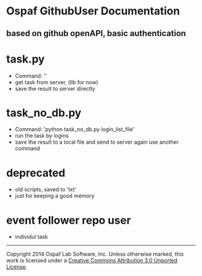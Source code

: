 # Ospaf GithubUser Documentation

## based on github openAPI, basic authentication

# task.py
 - Command: ''
 - get task from server, (lib for now)
 - save the result to server directly

# task_no_db.py
 - Command: 'python task_no_db.py login_list_file'
 - run the task by logins
 - save the result to a local file and send to server again use another command

# deprecated
 - old scripts, saved to 'txt'
 - just for keeping a good memory

# event follower repo user
 - individul task 
 
- - -
Copyright 2014 Ospaf Lab Software, Inc. Unless otherwise marked, this work is licensed under a [Creative Commons Attribution 3.0 Unported License](http://creativecommons.org/licenses/by/3.0/).
